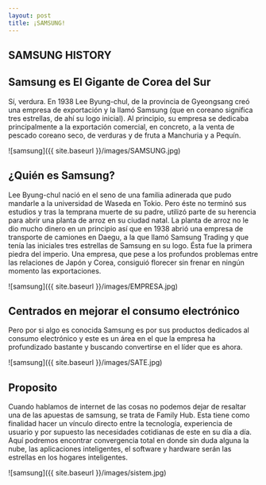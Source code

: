 ```yaml
---
layout: post
title: ¡SAMSUNG!
---
```


## SAMSUNG HISTORY

## Samsung es El Gigante de Corea del Sur

Sí, verdura. En 1938 Lee Byung-chul, de la provincia de Gyeongsang creó una empresa de exportación y la llamó Samsung (que en coreano significa tres estrellas, de ahí su logo inicial). Al principio, su empresa se dedicaba principalmente a la exportación comercial, en concreto, a la venta de pescado coreano seco, de verduras y de fruta a Manchuria y a Pequín.

![samsung]({{ site.baseurl }}/images/SAMSUNG.jpg)

## ¿Quién es Samsung?

Lee Byung-chul nació en el seno de una familia adinerada que pudo mandarle a la universidad de Waseda en Tokio. Pero éste no terminó sus estudios y tras la temprana muerte de su padre, utilizó parte de su herencia para abrir una planta de arroz en su ciudad natal. La planta de arroz no le dio mucho dinero en un principio así que en 1938 abrió una empresa de transporte de camiones en Daegu, a la que llamó Samsung Trading y que tenía las iniciales tres estrellas de Samsung en su logo. Ésta fue la primera piedra del imperio. Una empresa, que pese a los profundos problemas entre las relaciones de Japón y Corea, consiguió florecer sin frenar en ningún momento las exportaciones.

![samsung]({{ site.baseurl }}/images/EMPRESA.jpg)

## Centrados en mejorar el consumo electrónico

Pero por si algo es conocida Samsung es por sus productos dedicados al consumo electrónico y este es un área en el que la empresa ha profundizado bastante y buscando convertirse en el líder que es ahora.

![samsung]({{ site.baseurl }}/images/SATE.jpg)

## Proposito 

Cuando hablamos de internet de las cosas no podemos dejar de resaltar una de las apuestas de samsung, se trata de Family Hub. Esta tiene como finalidad hacer un vínculo directo entre la tecnología, experiencia  de usuario y por supuesto las necesidades cotidianas de este en su día a día.  Aquí podremos encontrar convergencia total en donde sin duda alguna la nube, las aplicaciones inteligentes, el software y hardware serán las estrellas en los hogares inteligentes. 

![samsung]({{ site.baseurl }}/images/sistem.jpg)







